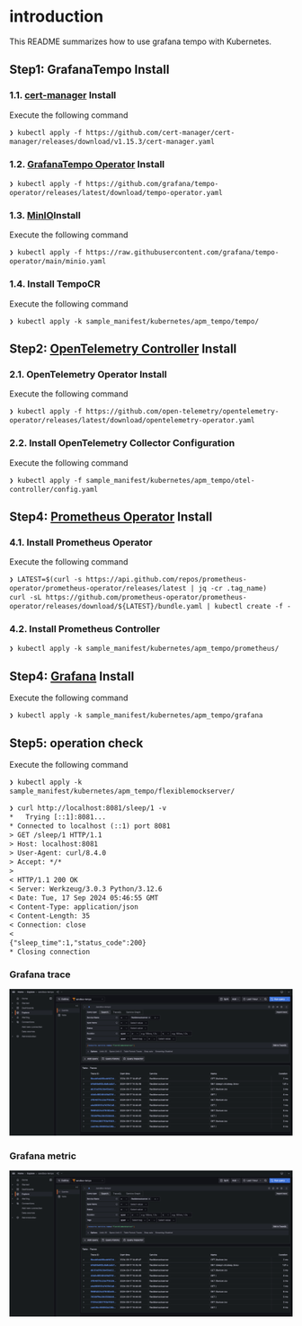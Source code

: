 # introduction

This README summarizes how to use grafana tempo with Kubernetes.

## Step1: GrafanaTempo Install

### 1.1. [cert-manager](https://cert-manager.io/docs/installation/#default-static-install) Install

Execute the following command

```:terminal
❯ kubectl apply -f https://github.com/cert-manager/cert-manager/releases/download/v1.15.3/cert-manager.yaml
```

### 1.2. [GrafanaTempo Operator](https://github.com/grafana/tempo-operator) Install

```:terminal
❯ kubectl apply -f https://github.com/grafana/tempo-operator/releases/latest/download/tempo-operator.yaml
```

### 1.3. [MinIO](https://min.io/)Install

Execute the following command

```:terminal
❯ kubectl apply -f https://raw.githubusercontent.com/grafana/tempo-operator/main/minio.yaml
```

### 1.4. Install TempoCR

Execute the following command

```:terminal
❯ kubectl apply -k sample_manifest/kubernetes/apm_tempo/tempo/
```

## Step2: [OpenTelemetry Controller](https://github.com/open-telemetry/opentelemetry-operator) Install

### 2.1. OpenTelemetry Operator Install

Execute the following command

```:terminal
❯ kubectl apply -f https://github.com/open-telemetry/opentelemetry-operator/releases/latest/download/opentelemetry-operator.yaml
```

### 2.2. Install OpenTelemetry Collector Configuration

Execute the following command

```:terminal
❯ kubectl apply -f sample_manifest/kubernetes/apm_tempo/otel-controller/config.yaml
```

## Step4: [Prometheus Operator](https://github.com/prometheus-operator/prometheus-operator) Install

### 4.1. Install Prometheus Operator
Execute the following command

```:terminal
❯ LATEST=$(curl -s https://api.github.com/repos/prometheus-operator/prometheus-operator/releases/latest | jq -cr .tag_name)
curl -sL https://github.com/prometheus-operator/prometheus-operator/releases/download/${LATEST}/bundle.yaml | kubectl create -f -
```

### 4.2. Install Prometheus Controller

```:terminal
❯ kubectl apply -k sample_manifest/kubernetes/apm_tempo/prometheus/
```

## Step4: [Grafana](https://github.com/grafana/grafana) Install

Execute the following command

```:terminal
❯ kubectl apply -k sample_manifest/kubernetes/apm_tempo/grafana
```

## Step5: operation check

Execute the following command

```:terminal
❯ kubectl apply -k sample_manifest/kubernetes/apm_tempo/flexiblemockserver/
```

```:terminal
❯ curl http://localhost:8081/sleep/1 -v
*   Trying [::1]:8081...
* Connected to localhost (::1) port 8081
> GET /sleep/1 HTTP/1.1
> Host: localhost:8081
> User-Agent: curl/8.4.0
> Accept: */*
>
< HTTP/1.1 200 OK
< Server: Werkzeug/3.0.3 Python/3.12.6
< Date: Tue, 17 Sep 2024 05:46:55 GMT
< Content-Type: application/json
< Content-Length: 35
< Connection: close
<
{"sleep_time":1,"status_code":200}
* Closing connection
```

### Grafana trace

![image](./image/image.png)

### Grafana metric

![image](./image/image.png)
